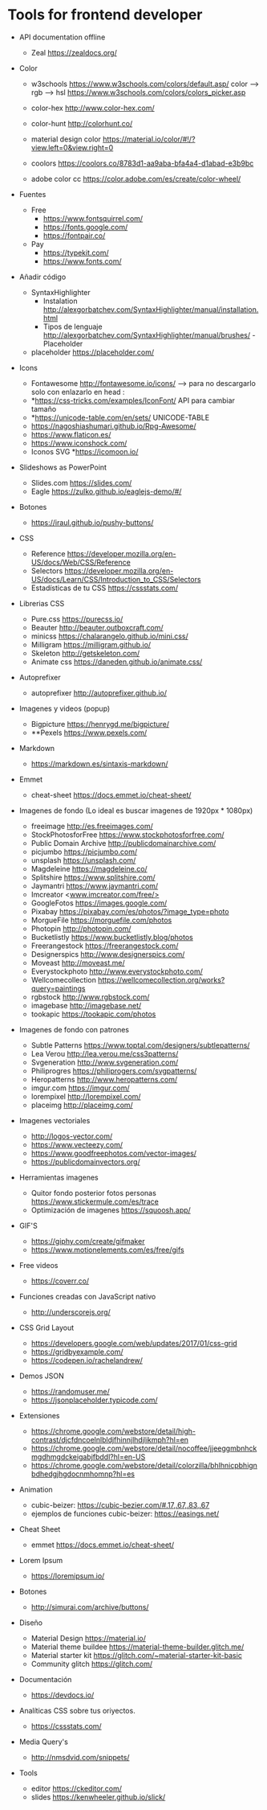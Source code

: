 # Tools for frontend developer
- API documentation offline 
   - Zeal <https://zealdocs.org/>
- Color
   - w3schools <https://www.w3schools.com/colors/default.asp/>
      color --> rgb --> hsl
      <https://www.w3schools.com/colors/colors_picker.asp>
      
   - color-hex http://www.color-hex.com/
   - color-hunt http://colorhunt.co/
   - material design color https://material.io/color/#!/?view.left=0&view.right=0
   - coolors https://coolors.co/8783d1-aa9aba-bfa4a4-d1abad-e3b9bc
   - adobe color cc https://color.adobe.com/es/create/color-wheel/
- Fuentes
   - Free
      - <https://www.fontsquirrel.com/>
      - <https://fonts.google.com/>
      - <https://fontpair.co/>
   - Pay
      - <https://typekit.com/>
      - <https://www.fonts.com/>
- Añadir código
   - SyntaxHighlighter
      - Instalation <http://alexgorbatchev.com/SyntaxHighlighter/manual/installation.html>
      - Tipos de lenguaje <http://alexgorbatchev.com/SyntaxHighlighter/manual/brushes/>
-Placeholder
   - placeholder <https://placeholder.com/>
- Icons
   - Fontawesome <http://fontawesome.io/icons/> --> para no descargarlo solo con enlazarlo en head : <link rel="stylesheet" href="https://cdnjs.cloudflare.com/ajax/libs/font-awesome/4.7.0/css/font-awesome.min.css">
   - *<https://css-tricks.com/examples/IconFont/> API para cambiar tamaño
   - *<https://unicode-table.com/en/sets/> UNICODE-TABLE
   - <https://nagoshiashumari.github.io/Rpg-Awesome/>
   - <https://www.flaticon.es/>
   - <https://www.iconshock.com/>
   - Iconos SVG *<https://icomoon.io/>
- Slideshows as PowerPoint
   - Slides.com <https://slides.com/>
   - Eagle <https://zulko.github.io/eaglejs-demo/#/>
- Botones
   - <https://iraul.github.io/pushy-buttons/>
- CSS
   - Reference <https://developer.mozilla.org/en-US/docs/Web/CSS/Reference>
   - Selectors <https://developer.mozilla.org/en-US/docs/Learn/CSS/Introduction_to_CSS/Selectors>
   - Estadísticas de tu CSS <https://cssstats.com/>
- Librerias CSS
   - Pure.css <https://purecss.io/>
   - Beauter <http://beauter.outboxcraft.com/>
   - minicss <https://chalarangelo.github.io/mini.css/>
   - Milligram <https://milligram.github.io/>
   - Skeleton <http://getskeleton.com/>
   - Animate css https://daneden.github.io/animate.css/
- Autoprefixer
   - autoprefixer <http://autoprefixer.github.io/>
- Imagenes y videos (popup)
   - Bigpicture <https://henrygd.me/bigpicture/> 
   - **Pexels <https://www.pexels.com/> 
- Markdown
   - <https://markdown.es/sintaxis-markdown/>
- Emmet
   - cheat-sheet <https://docs.emmet.io/cheat-sheet/>
- Imagenes de fondo (Lo ideal es buscar imagenes de 1920px * 1080px)
   - freeimage <http://es.freeimages.com/>
   - StockPhotosforFree <https://www.stockphotosforfree.com/>
   - Public Domain Archive <http://publicdomainarchive.com/>
   - picjumbo <https://picjumbo.com/>
   - unsplash <https://unsplash.com/>
   - Magdeleine <https://magdeleine.co/>
   - Splitshire <https://www.splitshire.com/>
   - Jaymantri <https://www.jaymantri.com/>
   - Imcreator <www.imcreator.com/free/>
   - GoogleFotos https://images.google.com/
   - Pixabay https://pixabay.com/es/photos/?image_type=photo
   - MorgueFile https://morguefile.com/photos
   - Photopin http://photopin.com/
   - Bucketlistly https://www.bucketlistly.blog/photos
   - Freerangestock https://freerangestock.com/
   - Designerspics http://www.designerspics.com/
   - Moveast http://moveast.me/
   - Everystockphoto http://www.everystockphoto.com/
   - Wellcomecollection https://wellcomecollection.org/works?query=paintings
   - rgbstock http://www.rgbstock.com/
   - imagebase http://imagebase.net/
   - tookapic https://tookapic.com/photos
   
- Imagenes de fondo con patrones
   - Subtle Patterns <https://www.toptal.com/designers/subtlepatterns/>
   - Lea Verou <http://lea.verou.me/css3patterns/>
   - Svgeneration <http://www.svgeneration.com/>
   - Philiprogres <https://philiprogers.com/svgpatterns/>
   - Heropatterns <http://www.heropatterns.com/>
   - imgur.com    https://imgur.com/
   - lorempixel   http://lorempixel.com/
   - placeimg http://placeimg.com/
- Imagenes vectoriales
   - http://logos-vector.com/
   - https://www.vecteezy.com/
   - https://www.goodfreephotos.com/vector-images/
   - https://publicdomainvectors.org/
- Herramientas imagenes
   - Quitor fondo posterior fotos personas https://www.stickermule.com/es/trace
   - Optimización de imagenes https://squoosh.app/
 - GIF'S
   - https://giphy.com/create/gifmaker
   - https://www.motionelements.com/es/free/gifs
- Free videos
   - https://coverr.co/
- Funciones creadas con JavaScript nativo
   - http://underscorejs.org/
- CSS Grid Layout
   - https://developers.google.com/web/updates/2017/01/css-grid
   - https://gridbyexample.com/
   - https://codepen.io/rachelandrew/
- Demos JSON
   - https://randomuser.me/
   - https://jsonplaceholder.typicode.com/
- Extensiones
   - https://chrome.google.com/webstore/detail/high-contrast/djcfdncoelnlbldjfhinnjlhdjlikmph?hl=en
   - https://chrome.google.com/webstore/detail/nocoffee/jjeeggmbnhckmgdhmgdckeigabjfbddl?hl=en-US
   - https://chrome.google.com/webstore/detail/colorzilla/bhlhnicpbhignbdhedgjhgdocnmhomnp?hl=es

- Animation
   - cubic-beizer: https://cubic-bezier.com/#.17,.67,.83,.67
   - ejemplos de funciones cubic-beizer: https://easings.net/
- Cheat Sheet
   - emmet https://docs.emmet.io/cheat-sheet/
- Lorem Ipsum
   - https://loremipsum.io/
- Botones
   - http://simurai.com/archive/buttons/
- Diseño
   - Material Design https://material.io/
   - Material theme buildee https://material-theme-builder.glitch.me/
   - Material starter kit https://glitch.com/~material-starter-kit-basic
   - Community glitch https://glitch.com/
- Documentación
   - https://devdocs.io/
- Analíticas CSS sobre tus oriyectos.
   - https://cssstats.com/

- Media Query's
   - http://nmsdvid.com/snippets/

- Tools
   - editor https://ckeditor.com/
   - slides https://kenwheeler.github.io/slick/
